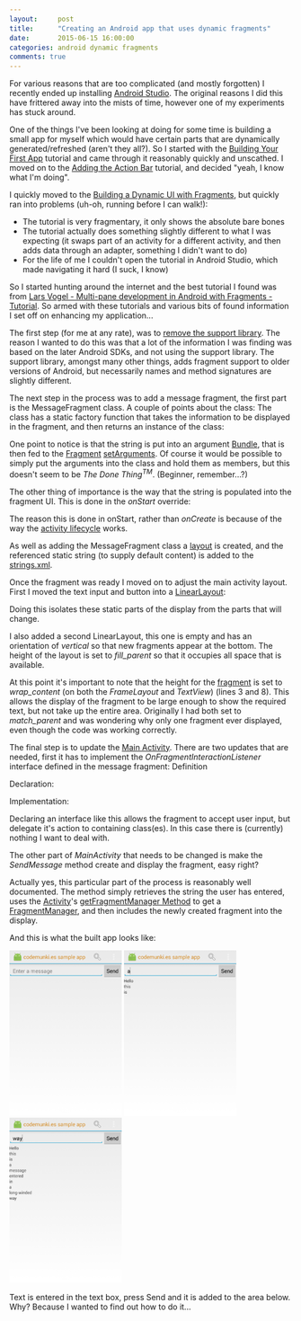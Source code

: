 ```yaml
---
layout: 	post
title:  	"Creating an Android app that uses dynamic fragments"
date:   	2015-06-15 16:00:00
categories: android dynamic fragments
comments: true
---
```


For various reasons that are too complicated (and mostly forgotten) I recently ended up installing [Android Studio][android-studio-download]. The original reasons I did this have frittered away into the mists of time, however one of my experiments has stuck around.

One of the things I've been looking at doing for some time is building a small app for myself which would have certain parts that are dynamically generated/refreshed (aren't they all?). So I started with the [Building Your First App][android-first-app-tutorial] tutorial and came through it reasonably quickly and unscathed. I moved on to the [Adding the Action Bar][android-action-bar-tutorial] tutorial, and decided "yeah, I know what I'm doing".

I quickly moved to the [Building a Dynamic UI with Fragments][android-dynamic-fragment-tutorial], but quickly ran into problems (uh-oh, running before I can walk!):

* The tutorial is very fragmentary, it only shows the absolute bare bones
* The tutorial actually does something slightly different to what I was expecting (it swaps part of an activity for a different activity, and then adds data through an adapter, something I didn't want to do)
* For the life of me I couldn't open the tutorial in Android Studio, which made navigating it hard (I suck, I know)

So I started hunting around the internet and the best tutorial I found was from [Lars Vogel - Multi-pane development in Android with Fragments - Tutorial][vogel-fragment-tutorial]. So armed with these tutorials and various bits of found information I set off on enhancing my application...

The first step (for me at any rate), was to [remove the support library][remove-support-library]. The reason I wanted to do this was that a lot of the information I was finding was based on the later Android SDKs, and not using the support library. The support library, amongst many other things, adds fragment support to older versions of Android, but necessarily names and method signatures are slightly different.

The next step in the process was to add a message fragment, the first part is the MessageFragment class. A couple of points about the class: The class has a static factory function that takes the information to be displayed in the fragment, and then returns an instance of the class:
<script src="http://gist-it.appspot.com/https://github.com/steve-codemunkies/Android-Studio-Sample/blob/master/app/src/main/java/es/codemunki/sample/MessageFragment.java?slice=17:25">
</script>
One point to notice is that the string is put into an argument [Bundle][android-bundle-docs], that is then fed to the [Fragment][android-fragment-docs] [setArguments][android-fragment-setargs-doc]. Of course it would be possible to simply put the arguments into the class and hold them as members, but this doesn't seem to be _The Done Thing<sup>TM</sup>_. (Beginner, remember...?)

The other thing of importance is the way that the string is populated into the fragment UI. This is done in the _onStart_ override:
<script src="http://gist-it.appspot.com/https://github.com/steve-codemunkies/Android-Studio-Sample/blob/master/app/src/main/java/es/codemunki/sample/MessageFragment.java?slice=63:70">
</script>
The reason this is done in onStart, rather than _onCreate_ is because of the way the [activity lifecycle][android-fragment-lifecycle-docs] works.

As well as adding the MessageFragment class a [layout][sample-fragment-layout] is created, and the referenced static string (to supply default content) is added to the [strings.xml][sample-strings-xml].

Once the fragment was ready I moved on to adjust the main activity layout. First I moved the text input and button into a [LinearLayout][android-linearlayout-docs]:
<script src="http://gist-it.appspot.com/https://github.com/steve-codemunkies/Android-Studio-Sample/blob/master/app/src/main/res/layout/activity_main.xml?slice=6:22">
</script>
Doing this isolates these static parts of the display from the parts that will change.

I also added a second LinearLayout, this one is empty and has an orientation of _vertical_ so that new fragments appear at the bottom. The height of the layout is set to _fill_parent_ so that it occupies all space that is available.
<script src="http://gist-it.appspot.com/https://github.com/steve-codemunkies/Android-Studio-Sample/blob/master/app/src/main/res/layout/activity_main.xml?slice=23:30">
</script>

At this point it's important to note that the height for the [fragment][sample-fragment-layout] is set to _wrap_content_ (on both the _FrameLayout_ and _TextView_) (lines 3 and 8). This allows the display of the fragment to be large enough to show the required text, but not take up the entire area. Originally I had both set to _match_parent_ and was wondering why only one fragment ever displayed, even though the code was working correctly.

The final step is to update the [Main Activity][sample-main-activity]. There are two updates that are needed, first it has to implement the _OnFragmentInteractionListener_ interface defined in the message fragment:
Definition
<script src="http://gist-it.appspot.com/https://github.com/steve-codemunkies/Android-Studio-Sample/blob/master/app/src/main/java/es/codemunki/sample/MessageFragment.java?slice=71:85">
</script>

Declaration:
<script src="http://gist-it.appspot.com/https://github.com/steve-codemunkies/Android-Studio-Sample/blob/master/app/src/main/java/es/codemunki/sample/MainActivity.java?slice=14">
</script>

Implementation:
<script src="http://gist-it.appspot.com/https://github.com/steve-codemunkies/Android-Studio-Sample/blob/master/app/src/main/java/es/codemunki/sample/MainActivity.java?slice=64:67">
</script>

Declaring an interface like this allows the fragment to accept user input, but delegate it's action to containing class(es). In this case there is (currently) nothing I want to deal with.

The other part of _MainActivity_ that needs to be changed is make the _SendMessage_ method create and display the fragment, easy right?
<script src="http://gist-it.appspot.com/https://github.com/steve-codemunkies/Android-Studio-Sample/blob/master/app/src/main/java/es/codemunki/sample/MainActivity.java?slice=53:63">
</script>
Actually yes, this particular part of the process is reasonably well documented. The method simply retrieves the string the user has entered, uses the [Activity][android-activity-docs]'s [getFragmentManager Method][android-activity-docs-getfragmentmanager] to get a [FragmentManager][android-fragmentmanager-docs], and then includes the newly created fragment into the display.

And this is what the built app looks like:

<img src="/assets/2015-06-15-app1.png" alt="Screen shot 1" style="width: 200px;" />
<img src="/assets/2015-06-15-app2.png" alt="Screen shot 2" style="width: 200px;" />
<img src="/assets/2015-06-15-app3.png" alt="Screen shot 3" style="width: 200px;" />

Text is entered in the text box, press Send and it is added to the area below. Why? Because I wanted to find out how to do it...

[android-studio-download]:                    https://developer.android.com/sdk/index.html
[android-first-app-tutorial]:                 https://developer.android.com/training/basics/firstapp/index.html
[android-action-bar-tutorial]:                https://developer.android.com/training/basics/actionbar/index.html
[android-dynamic-fragment-tutorial]:          https://developer.android.com/training/basics/fragments/index.html
[vogel-fragment-tutorial]:                    http://www.vogella.com/tutorials/AndroidFragments/article.html
[remove-support-library]:                     https://mobiarch.wordpress.com/2015/04/17/removing-support-library-in-android-studio/
[android-bundle-docs]:                        http://developer.android.com/reference/android/os/Bundle.html
[android-fragment-docs]:                      http://developer.android.com/reference/android/app/Fragment.html
[android-fragment-setargs-doc]:               http://developer.android.com/reference/android/app/Fragment.html#setArguments(android.os.Bundle)
[android-fragment-lifecycle-docs]:            http://developer.android.com/reference/android/app/Fragment.html#Lifecycle
[sample-fragment-layout]:                     https://github.com/steve-codemunkies/Android-Studio-Sample/blob/master/app/src/main/res/layout/fragment_message.xml
[sample-strings-xml]:                         https://github.com/steve-codemunkies/Android-Studio-Sample/blob/master/app/src/main/res/values/strings.xml
[android-linearlayout-docs]:                  http://developer.android.com/guide/topics/ui/layout/linear.html
[sample-main-activity]:                       https://github.com/steve-codemunkies/Android-Studio-Sample/blob/master/app/src/main/java/es/codemunki/sample/MainActivity.java
[android-activity-docs]:                      http://developer.android.com/reference/android/app/Activity.html
[android-activity-docs-getfragmentmanager]:   http://developer.android.com/reference/android/app/Activity.html#getFragmentManager()
[android-fragmentmanager-docs]:               http://developer.android.com/reference/android/app/FragmentManager.html
[app-screen-shot-1]:                          /assets/2015-06-15-app1.png
[app-screen-shot-2]:                          /assets/2015-06-15-app2.png
[app-screen-shot-3]:                          /assets/2015-06-15-app3.png

